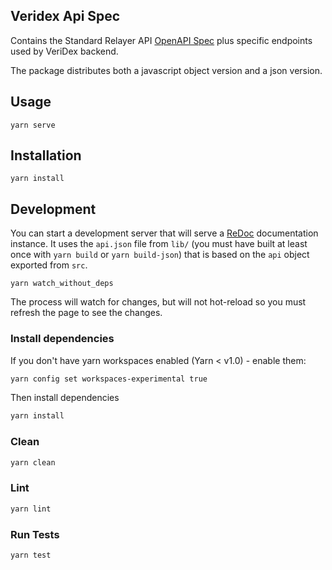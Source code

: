 ## Veridex Api Spec

Contains the Standard Relayer API [OpenAPI Spec](https://github.com/OAI/OpenAPI-Specification) plus specific endpoints used by VeriDex backend.

The package distributes both a javascript object version and a json version.

## Usage

```
yarn serve
```

## Installation

```
yarn install
```

## Development

You can start a development server that will serve a [ReDoc](https://github.com/Rebilly/ReDoc) documentation instance. It uses the `api.json` file from `lib/` (you must have built at least once with `yarn build` or `yarn build-json`) that is based on the `api` object exported from `src`.

```
yarn watch_without_deps
```

The process will watch for changes, but will not hot-reload so you must refresh the page to see the changes.

### Install dependencies

If you don't have yarn workspaces enabled (Yarn < v1.0) - enable them:

```bash
yarn config set workspaces-experimental true
```

Then install dependencies

```bash
yarn install
```


### Clean

```bash
yarn clean
```

### Lint

```bash
yarn lint
```

### Run Tests

```bash
yarn test
```
